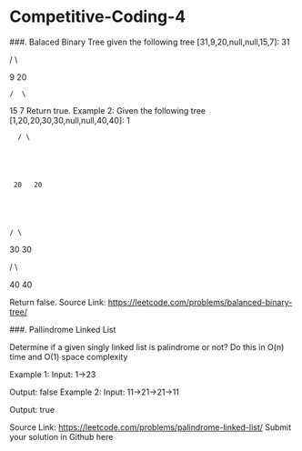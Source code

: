 # Competitive-Coding-4

###. Balaced Binary Tree
given the following tree [31,9,20,null,null,15,7]:
   31





   / \





  9  20





    /  \





   15   7
Return true.
Example 2:
Given the following tree [1,20,20,30,30,null,null,40,40]:
      1





      / \





     20   20





    / \





   30  30





  / \





 40   40

Return false.
Source Link: https://leetcode.com/problems/balanced-binary-tree/


###. Pallindrome Linked List

Determine if a given singly linked list is palindrome or not?
Do this in O(n) time and O(1) space complexity
 
Example 1:
Input: 1->23

Output: false
Example 2:
Input: 11->21->21->11

Output: true

Source Link: https://leetcode.com/problems/palindrome-linked-list/
Submit your solution in Github here

